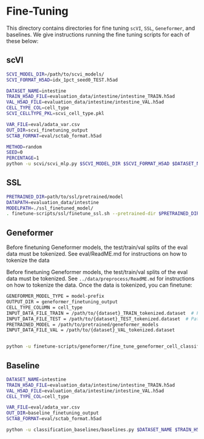 # Fine-Tuning

This directory contains directories for fine tuning `scVI`, `SSL`, `Geneformer`, and baselines. We give instructions running the fine tuning scripts for each of these below:

## scVI

```bash
SCVI_MODEL_DIR=/path/to/scvi_models/
SCVI_FORMAT_H5AD=idx_1pct_seed0_TEST.h5ad

DATASET_NAME=intestine
TRAIN_H5AD_FILE=evaluation_data/intestine/intestine_TRAIN.h5ad
VAL_H5AD_FILE=evaluation_data/intestine/intestine_VAL.h5ad
CELL_TYPE_COL=cell_type
SCVI_CELLTYPE_PKL=scvi_cell_type.pkl

VAR_FILE=eval/adata_var.csv
OUT_DIR=scvi_finetuning_output
SCTAB_FORMAT=eval/sctab_format.h5ad

METHOD=random
SEED=0
PERCENTAGE=1
python -u scvi/scvi_mlp.py $SCVI_MODEL_DIR $SCVI_FORMAT_H5AD $DATASET_NAME $TRAIN_H5AD_FILE $CELL_TYPE_COL $VAR_FILE $OUT_DIR $METHOD $SEED $PERCENTAGE $SCTAB_FORMAT $VAL_H5AD_FILE $SCVI_CELLTYPE_PKL
```

## SSL

```bash
PRETRAINED_DIR=path/to/ssl/pretrained/model
DATAPATH=evaluation_data/intestine
MODELPATH=./ssl_finetuned_model/
. finetune-scripts/ssl/finetune_ssl.sh --pretrained-dir $PRETRAINED_DIR --datapath $DATAPATH --model-path $MODELPATH

```

## Geneformer
Before finetuning Geneformer models, the test/train/val splits of the eval data must be tokenized. See eval/ReadME.md for instructions on how to tokenize the data


Before finetuning Geneformer models, the test/train/val splits of the eval data must be tokenized. See `../data/preprocess/ReadME.md` for instructions on how to tokenize the data. Once the data is tokenized, you can finetune:

```bash
GENEFORMER_MODEL_TYPE = model-prefix
OUTPUT_DIR = geneformer_finetuning_output
CELL_TYPE_COLUMN = cell_type
INPUT_DATA_FILE_TRAIN = /path/to/{dataset}_TRAIN_tokenized.dataset  # Path to directory containing .dataset input
INPUT_DATA_FILE_TEST = /path/to/{dataset}_TEST_tokenized.dataset  # Path to directory containing .dataset input
PRETRAINED_MODEL = /path/to/pretrained/geneformer_models
INPUT_DATA_FILE_VAL = /path/to/{dataset}_VAL_tokenized.dataset


python -u finetune-scripts/geneformer/fine_tune_geneformer_cell_classification.py $GENEFORMER_MODEL_TYPE $OUTPUT_DIR $CELL_TYPE_COLUMN $INPUT_DATA_FILE_TRAIN $INPUT_DATA_FILE_TEST $PRETRAINED_MODEL $INPUT_DATA_FILE_VA
```

## Baseline

```bash
DATASET_NAME=intestine
TRAIN_H5AD_FILE=evaluation_data/intestine/intestine_TRAIN.h5ad
VAL_H5AD_FILE=evaluation_data/intestine/intestine_VAL.h5ad
CELL_TYPE_COL=cell_type

VAR_FILE=eval/adata_var.csv
OUT_DIR=baseline_finetuning_output
SCTAB_FORMAT=eval/sctab_format.h5ad

python -u classification_baselines/baselines.py $DATASET_NAME $TRAIN_H5AD_FILE $VAL_H5AD_FILE $CELL_TYPE_COL $VAR_FILE $OUT_DIR $SCTAB_FORMAT $CELLTYPE_PKL
```


